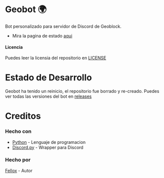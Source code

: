 # Geobot 🌍
Bot personalizado para servidor de Discord de Geoblock.
- Mira la pagina de estado [aqui](http://geostatus.ddns.net)
#### Licencia
Puedes leer la licensia del repositorio en [LICENSE](https://github.com/Fellox/Geobot/blob/master/LICENSE)

# Estado de Desarrollo
Geobot ha tenido un reinicio, el repositorio fue borrado y re-creado. Puedes ver todas las versiones del bot en [releases](https://github.com/Fellox/Geobot/releases)

# Creditos
### Hecho con

- [Python](https://www.python.org/) - Lenguaje de programacion
- [Discord.py](https://github.com/rapptz/discord.py#discordpy) - Wrapper para Discord

### Hecho por
[Fellox](https://github.com/Fellox) - Autor
